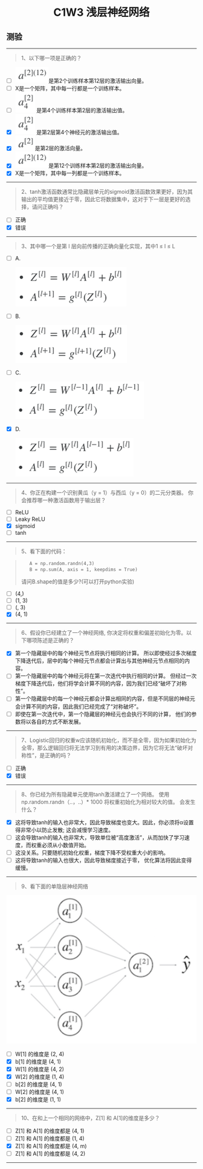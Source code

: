<h1 align="center">C1W3 浅层神经网络</h1>

## 测验
___
> 1、以下哪一项是正确的？
- [ ] ![a212](./testAssests/C1W3/a212.jpg)是第2个训练样本第12层的激活输出向量。
- [ ] X是一个矩阵，其中每一行都是一个训练样本。
- [ ] ![a24](./testAssests/C1W3/a24.jpg) 是第4个训练样本第2层的激活输出值。
- [x] ![a24](./testAssests/C1W3/a24.jpg) 是第2层第4个神经元的激活输出值。
- [x] ![a2](./testAssests/C1W3/a2.jpg)是第2层的激活向量。
- [x] ![a212](./testAssests/C1W3/a212.jpg)是第12个训练样本第2层的激活输出向量。
- [x] X是一个矩阵，其中每一列都是一个训练样本。
___
> 2、tanh激活函数通常比隐藏层单元的sigmoid激活函数效果更好，因为其输出的平均值更接近于零，因此它将数据集中，这对于下一层是更好的选择，请问正确吗？
- [ ] 正确
- [x] 错误
___
> 3、其中哪一个是第 l 层向前传播的正确向量化实现，其中1 ≤ l ≤ L
- [ ] A.

  ![formula1](./testAssests/C1W3/formula1.jpg)
- [ ] B.

  ![formula2](./testAssests/C1W3/formula2.jpg)
- [ ] C.

  ![formula3](./testAssests/C1W3/formula3.jpg)
- [x] D.

  ![formula4](./testAssests/C1W3/formula4.jpg)
___
> 4、你正在构建一个识别黄瓜（y = 1）与西瓜（y = 0）的二元分类器。 你会推荐哪一种激活函数用于输出层？
- [ ] ReLU
- [ ] Leaky ReLU
- [x] sigmoid
- [ ] tanh
___
> 5、看下面的代码：

>        A = np.random.randn(4,3)
>        B = np.sum(A, axis = 1, keepdims = True)
> 请问B.shape的值是多少?(可以打开python实验)
- [ ] (4,)
- [ ] (1, 3)
- [ ] (, 3)
- [x] (4, 1)
___
> 6、假设你已经建立了一个神经网络, 你决定将权重和偏差初始化为零。以下哪项陈述是正确的？
- [x] 第一个隐藏层中的每个神经元节点将执行相同的计算。 所以即使经过多次梯度下降迭代后，层中的每个神经元节点都会计算出与其他神经元节点相同的内容。
- [ ] 第一个隐藏层中的每个神经元将在第一次迭代中执行相同的计算。 但经过一次梯度下降迭代后，他们将学会计算不同的内容，因为我们已经“破坏了对称性”。
- [ ] 第一个隐藏层中的每一个神经元都会计算出相同的内容，但是不同层的神经元会计算不同的内容，因此我们已经完成了“对称破坏”。
- [ ] 即使在第一次迭代中，第一个隐藏层的神经元也会执行不同的计算， 他们的参数将以各自的方式不断发展。
___
> 7、Logistic回归的权重w应该随机初始化，而不是全零，因为如果初始化为全零，那么逻辑回归将无法学习到有用的决策边界，因为它将无法“破坏对称性”，是正确的吗？
- [ ] 正确
- [x] 错误
___

> 8、你已经为所有隐藏单元使用tanh激活建立了一个网络。 使用np.random.randn（..，..）* 1000 将权重初始化为相对较大的值。 会发生什么？
- [x] 这将导致tanh的输入也非常大，因此导致梯度也变大。因此，你必须将α设置得非常小以防止发散; 这会减慢学习速度。
- [ ] 这会导致tanh的输入也非常大，导致单位被“高度激活”，从而加快了学习速度，而权重必须从小数值开始。
- [ ] 这没关系。只要随机初始化权重，梯度下降不受权重大小的影响。
- [ ] 这将导致tanh的输入也很大，因此导致梯度接近于零， 优化算法将因此变得缓慢。
___
> 9、看下面的单隐层神经网络 

![oneHiddenLaynerNN](./testAssests/C1W3/oneHiddenLaynerNN.jpg)
- [ ] W[1] 的维度是 (2, 4)
- [x] b[1] 的维度是 (4, 1)
- [x] W[1] 的维度是 (4, 2)
- [x] W[2] 的维度是 (1, 4)
- [ ] b[2] 的维度是 (4, 1)
- [ ] W[2] 的维度是 (4, 1)
- [x] b[2] 的维度是 (1, 1)
___
> 10、在和上一个相同的网络中，Z[1] 和 A[1]的维度是多少？
- [ ] Z[1] 和 A[1] 的维度都是 (4, 1)
- [ ] Z[1] 和 A[1] 的维度都是 (1, 4)
- [x] Z[1] 和 A[1] 的维度都是 (4, m)
- [ ] Z[1] 和 A[1] 的维度都是 (4, 2)
___

